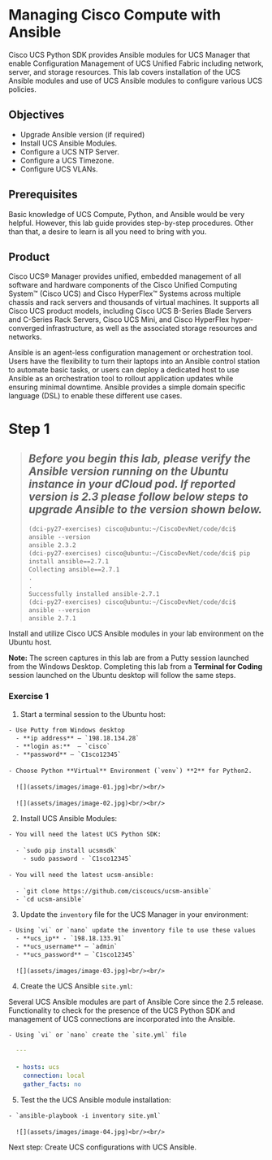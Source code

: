 # Managing Cisco Compute with Ansible

Cisco UCS Python SDK provides Ansible modules for UCS Manager that enable Configuration Management of UCS Unified Fabric including network, server, and storage resources. This lab covers installation of the UCS Ansible modules and use of UCS Ansible modules to configure various UCS policies.

## Objectives

- Upgrade Ansible version (if required)
- Install UCS Ansible Modules.
- Configure a UCS NTP Server.
- Configure a UCS Timezone.
- Configure UCS VLANs.

## Prerequisites

Basic knowledge of UCS Compute, Python, and Ansible would be very helpful. However, this lab guide provides step-by-step procedures. Other than that, a desire to learn is all you need to bring with you.

## Product

Cisco UCS® Manager provides unified, embedded management of all software and hardware components of the Cisco Unified Computing System™ (Cisco UCS) and Cisco HyperFlex™ Systems across multiple chassis and rack servers and thousands of virtual machines. It supports all Cisco UCS product models, including Cisco UCS B-Series Blade Servers and C-Series Rack Servers, Cisco UCS Mini, and Cisco HyperFlex hyper-converged infrastructure, as well as the associated storage resources and networks.

 Ansible is an agent-less configuration management or orchestration tool. Users have the flexibility to turn their laptops into an Ansible control station to automate basic tasks, or users can deploy a dedicated host to use Ansible as an orchestration tool to rollout application updates while ensuring minimal downtime. Ansible provides a simple domain specific language (DSL) to enable these different use cases.

# Step 1

> ## *Before you begin this lab, please verify the Ansible version running on the Ubuntu instance in your dCloud pod. If reported version is 2.3 please follow below steps to upgrade Ansible to the version shown below.*
> ```
> (dci-py27-exercises) cisco@ubuntu:~/CiscoDevNet/code/dci$ ansible --version
> ansible 2.3.2
> (dci-py27-exercises) cisco@ubuntu:~/CiscoDevNet/code/dci$ pip install ansible==2.7.1
> Collecting ansible==2.7.1
> .
> .
> Successfully installed ansible-2.7.1
> (dci-py27-exercises) cisco@ubuntu:~/CiscoDevNet/code/dci$ ansible --version
> ansible 2.7.1
> ```

Install and utilize Cisco UCS Ansible modules in your lab environment on the Ubuntu host.

**Note:** The screen captures in this lab are from a Putty session launched from the Windows Desktop. Completing this lab from a **Terminal for Coding** session launched on the Ubuntu desktop will follow the same steps.

### Exercise 1

  1. Start a terminal session to the Ubuntu host:

    - Use Putty from Windows desktop
      - **ip address** — `198.18.134.28`
      - **login as:**  — `cisco`
      - **password** — `C1sco12345`

    - Choose Python **Virtual** Environment (`venv`) **2** for Python2.

      ![](assets/images/image-01.jpg)<br/><br/>

      ![](assets/images/image-02.jpg)<br/><br/>

  2. Install UCS Ansible Modules:

    - You will need the latest UCS Python SDK:

      - `sudo pip install ucsmsdk`
        - sudo password - `C1sco12345`

    - You will need the latest ucsm-ansible:

      - `git clone https://github.com/ciscoucs/ucsm-ansible`
      - `cd ucsm-ansible`

  3. Update the `inventory` file for the UCS Manager in your environment:

    - Using `vi` or `nano` update the inventory file to use these values
      - **ucs_ip** - `198.18.133.91`
      - **ucs_username** — `admin`
      - **ucs_password** — `C1sco12345`

      ![](assets/images/image-03.jpg)<br/><br/>

  4. Create the UCS Ansible `site.yml`:

  Several UCS Ansible modules are part of Ansible Core since the 2.5 release. Functionality to check for the presence of the UCS Python SDK and management of UCS connections are incorporated into the Ansible.

    - Using `vi` or `nano` create the `site.yml` file

  ```yaml
    ---

    - hosts: ucs
      connection: local
      gather_facts: no
  ```

  5. Test the the UCS Ansible module installation:

    - `ansible-playbook -i inventory site.yml`

      ![](assets/images/image-04.jpg)<br/><br/>

Next step: Create UCS configurations with UCS Ansible.
